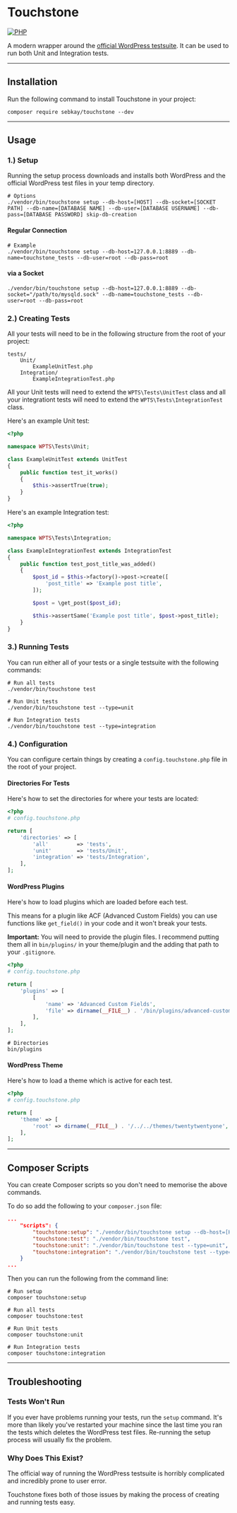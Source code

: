 # Touchstone

[![PHP](https://github.com/SebKay/touchstone/actions/workflows/php.yml/badge.svg)](https://github.com/SebKay/touchstone/actions/workflows/php.yml)

A modern wrapper around the [official WordPress testsuite](https://make.wordpress.org/cli/handbook/misc/plugin-unit-tests/). It can be used to run both Unit and Integration tests.

---

## Installation

Run the following command to install Touchstone in your project:

```shell
composer require sebkay/touchstone --dev
```

---

## Usage

### 1.) Setup

Running the setup process downloads and installs both WordPress and the official WordPress test files in your temp directory.

```shell
# Options
./vendor/bin/touchstone setup --db-host=[HOST] --db-socket=[SOCKET PATH] --db-name=[DATABASE NAME] --db-user=[DATABASE USERNAME] --db-pass=[DATABASE PASSWORD] skip-db-creation
```

#### Regular Connection

```shell
# Example
./vendor/bin/touchstone setup --db-host=127.0.0.1:8889 --db-name=touchstone_tests --db-user=root --db-pass=root
```

#### via a Socket

```shell
./vendor/bin/touchstone setup --db-host=127.0.0.1:8889 --db-socket="/path/to/mysqld.sock" --db-name=touchstone_tests --db-user=root --db-pass=root
```

### 2.) Creating Tests

All your tests will need to be in the following structure from the root of your project:

```shell
tests/
    Unit/
        ExampleUnitTest.php
    Integration/
        ExampleIntegrationTest.php
```

All your Unit tests will need to extend the `WPTS\Tests\UnitTest` class and all your integrationt tests will need to extend the `WPTS\Tests\IntegrationTest` class.

Here's an example Unit test:

```php
<?php

namespace WPTS\Tests\Unit;

class ExampleUnitTest extends UnitTest
{
    public function test_it_works()
    {
        $this->assertTrue(true);
    }
}
```

Here's an example Integration test:

```php
<?php

namespace WPTS\Tests\Integration;

class ExampleIntegrationTest extends IntegrationTest
{
    public function test_post_title_was_added()
    {
        $post_id = $this->factory()->post->create([
            'post_title' => 'Example post title',
        ]);

        $post = \get_post($post_id);

        $this->assertSame('Example post title', $post->post_title);
    }
}
```

### 3.) Running Tests

You can run either all of your tests or a single testsuite with the following commands:

```shell
# Run all tests
./vendor/bin/touchstone test

# Run Unit tests
./vendor/bin/touchstone test --type=unit

# Run Integration tests
./vendor/bin/touchstone test --type=integration
```

### 4.) Configuration

You can configure certain things by creating a `config.touchstone.php` file in the root of your project.

#### Directories For Tests

Here's how to set the directories for where your tests are located:

```php
<?php
# config.touchstone.php

return [
    'directories' => [
        'all'         => 'tests',
        'unit'        => 'tests/Unit',
        'integration' => 'tests/Integration',
    ],
];
```

#### WordPress Plugins

Here's how to load plugins which are loaded before each test.

This means for a plugin like ACF (Advanced Custom Fields) you can use functions like `get_field()` in your code and it won't break your tests.

**Important:** You will need to provide the plugin files. I recommend putting them all in `bin/plugins/` in your theme/plugin and the adding that path to your `.gitignore`.

```php
<?php
# config.touchstone.php

return [
    'plugins' => [
        [
            'name' => 'Advanced Custom Fields',
            'file' => dirname(__FILE__) . '/bin/plugins/advanced-custom-fields-pro/acf.php',
        ],
    ],
];
```

```gitignore
# Directories
bin/plugins
```

#### WordPress Theme

Here's how to load a theme which is active for each test.

```php
<?php
# config.touchstone.php

return [
    'theme' => [
        'root' => dirname(__FILE__) . '/../../themes/twentytwentyone',
    ],
];
```

---

## Composer Scripts

You can create Composer scripts so you don't need to memorise the above commands.

To do so add the following to your `composer.json` file:

```json
...
    "scripts": {
        "touchstone:setup": "./vendor/bin/touchstone setup --db-host=[HOST] --db-name=[DATABASE NAME] --db-user=[DATABASE USER] --db-pass=[DATABASE PASSWORD] --skip-db-creation=true",
        "touchstone:test": "./vendor/bin/touchstone test",
        "touchstone:unit": "./vendor/bin/touchstone test --type=unit",
        "touchstone:integration": "./vendor/bin/touchstone test --type=integration"
    }
...
```

Then you can run the following from the command line:

```shell
# Run setup
composer touchstone:setup

# Run all tests
composer touchstone:test

# Run Unit tests
composer touchstone:unit

# Run Integration tests
composer touchstone:integration
```

---

## Troubleshooting

### Tests Won't Run

If you ever have problems running your tests, run the `setup` command. It's more than likely you've restarted your machine since the last time you ran the tests which deletes the WordPress test files. Re-running the setup process will usually fix the problem.

### Why Does This Exist?

The official way of running the WordPress testsuite is horribly complicated and incredibly prone to user error.

Touchstone fixes both of those issues by making the process of creating and running tests easy.
